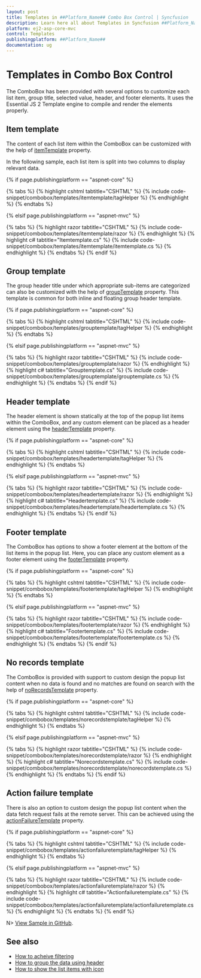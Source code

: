 ```yaml
---
layout: post
title: Templates in ##Platform_Name## Combo Box Control | Syncfusion
description: Learn here all about Templates in Syncfusion ##Platform_Name## Combo Box control of Syncfusion Essential JS 2 and more.
platform: ej2-asp-core-mvc
control: Templates
publishingplatform: ##Platform_Name##
documentation: ug
---
```



# Templates in Combo Box Control

The ComboBox has been provided with several options to customize each list item, group title, selected value, header, and footer elements. It uses the Essential JS 2 Template engine to compile and render the elements properly.

## Item template

The content of each list item within the ComboBox can be customized with the help of [itemTemplate](https://help.syncfusion.com/cr/cref_files/aspnetcore-js2/Syncfusion.EJ2~Syncfusion.EJ2.DropDowns.ComboBox~ItemTemplate.html) property.

In the following sample, each list item is split into two columns to display relevant data.

{% if page.publishingplatform == "aspnet-core" %}

{% tabs %}
{% highlight cshtml tabtitle="CSHTML" %}
{% include code-snippet/combobox/templates/itemtemplate/tagHelper %}
{% endhighlight %}
{% endtabs %}

{% elsif page.publishingplatform == "aspnet-mvc" %}

{% tabs %}
{% highlight razor tabtitle="CSHTML" %}
{% include code-snippet/combobox/templates/itemtemplate/razor %}
{% endhighlight %}
{% highlight c# tabtitle="Itemtemplate.cs" %}
{% include code-snippet/combobox/templates/itemtemplate/itemtemplate.cs %}
{% endhighlight %}
{% endtabs %}
{% endif %}



## Group template

The group header title under which appropriate sub-items are categorized can also be customized with the help of [groupTemplate](https://help.syncfusion.com/cr/cref_files/aspnetcore-js2/Syncfusion.EJ2~Syncfusion.EJ2.DropDowns.ComboBox~GroupTemplate.html) property. This template is common for both inline and floating group header template.

{% if page.publishingplatform == "aspnet-core" %}

{% tabs %}
{% highlight cshtml tabtitle="CSHTML" %}
{% include code-snippet/combobox/templates/grouptemplate/tagHelper %}
{% endhighlight %}
{% endtabs %}

{% elsif page.publishingplatform == "aspnet-mvc" %}

{% tabs %}
{% highlight razor tabtitle="CSHTML" %}
{% include code-snippet/combobox/templates/grouptemplate/razor %}
{% endhighlight %}
{% highlight c# tabtitle="Grouptemplate.cs" %}
{% include code-snippet/combobox/templates/grouptemplate/grouptemplate.cs %}
{% endhighlight %}
{% endtabs %}
{% endif %}



## Header template

The header element is shown statically at the top of the popup list items within the ComboBox, and any custom element can be placed as a header element using the [headerTemplate](https://help.syncfusion.com/cr/cref_files/aspnetcore-js2/Syncfusion.EJ2~Syncfusion.EJ2.DropDowns.ComboBox~HeaderTemplate.html) property.

{% if page.publishingplatform == "aspnet-core" %}

{% tabs %}
{% highlight cshtml tabtitle="CSHTML" %}
{% include code-snippet/combobox/templates/headertemplate/tagHelper %}
{% endhighlight %}
{% endtabs %}

{% elsif page.publishingplatform == "aspnet-mvc" %}

{% tabs %}
{% highlight razor tabtitle="CSHTML" %}
{% include code-snippet/combobox/templates/headertemplate/razor %}
{% endhighlight %}
{% highlight c# tabtitle="Headertemplate.cs" %}
{% include code-snippet/combobox/templates/headertemplate/headertemplate.cs %}
{% endhighlight %}
{% endtabs %}
{% endif %}



## Footer template

The ComboBox has options to show a footer element at the bottom of the list items in the popup list. Here, you can place any custom element as a footer element using the [footerTemplate](https://help.syncfusion.com/cr/cref_files/aspnetcore-js2/Syncfusion.EJ2~Syncfusion.EJ2.DropDowns.ComboBox~FooterTemplate.html) property.

{% if page.publishingplatform == "aspnet-core" %}

{% tabs %}
{% highlight cshtml tabtitle="CSHTML" %}
{% include code-snippet/combobox/templates/footertemplate/tagHelper %}
{% endhighlight %}
{% endtabs %}

{% elsif page.publishingplatform == "aspnet-mvc" %}

{% tabs %}
{% highlight razor tabtitle="CSHTML" %}
{% include code-snippet/combobox/templates/footertemplate/razor %}
{% endhighlight %}
{% highlight c# tabtitle="Footertemplate.cs" %}
{% include code-snippet/combobox/templates/footertemplate/footertemplate.cs %}
{% endhighlight %}
{% endtabs %}
{% endif %}



## No records template

The ComboBox is provided with support to custom design the popup list content when no data is found and no matches are found on search with the help of [noRecordsTemplate](https://help.syncfusion.com/cr/cref_files/aspnetcore-js2/Syncfusion.EJ2~Syncfusion.EJ2.DropDowns.ComboBox~NoRecordsTemplate.html) property.

{% if page.publishingplatform == "aspnet-core" %}

{% tabs %}
{% highlight cshtml tabtitle="CSHTML" %}
{% include code-snippet/combobox/templates/norecordstemplate/tagHelper %}
{% endhighlight %}
{% endtabs %}

{% elsif page.publishingplatform == "aspnet-mvc" %}

{% tabs %}
{% highlight razor tabtitle="CSHTML" %}
{% include code-snippet/combobox/templates/norecordstemplate/razor %}
{% endhighlight %}
{% highlight c# tabtitle="Norecordstemplate.cs" %}
{% include code-snippet/combobox/templates/norecordstemplate/norecordstemplate.cs %}
{% endhighlight %}
{% endtabs %}
{% endif %}



## Action failure template

There is also an option to custom design the popup list content when the data fetch request fails at the remote server. This can be achieved using the [actionFailureTemplate](https://help.syncfusion.com/cr/cref_files/aspnetcore-js2/Syncfusion.EJ2~Syncfusion.EJ2.DropDowns.ComboBox~ActionFailureTemplate.html) property.

{% if page.publishingplatform == "aspnet-core" %}

{% tabs %}
{% highlight cshtml tabtitle="CSHTML" %}
{% include code-snippet/combobox/templates/actionfailuretemplate/tagHelper %}
{% endhighlight %}
{% endtabs %}

{% elsif page.publishingplatform == "aspnet-mvc" %}

{% tabs %}
{% highlight razor tabtitle="CSHTML" %}
{% include code-snippet/combobox/templates/actionfailuretemplate/razor %}
{% endhighlight %}
{% highlight c# tabtitle="Actionfailuretemplate.cs" %}
{% include code-snippet/combobox/templates/actionfailuretemplate/actionfailuretemplate.cs %}
{% endhighlight %}
{% endtabs %}
{% endif %}

N> [View Sample in GitHub](https://github.com/SyncfusionExamples/ASP-NET-Core-UG-Examples/tree/main/ComboBox/TemplateUGSample).

## See also

* [How to acheive filtering](./filtering/)
* [How to group the data using header](./grouping/)
* [How to show the list items with icon](./how-to/icons-support/)